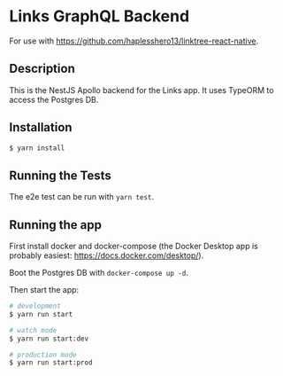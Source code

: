 # Links GraphQL Backend

For use with https://github.com/haplesshero13/linktree-react-native.

## Description

This is the NestJS Apollo backend for the Links app. It uses TypeORM to access the Postgres DB.

## Installation

```bash
$ yarn install
```

## Running the Tests

The e2e test can be run with `yarn test`.

## Running the app

First install docker and docker-compose (the Docker Desktop app is probably easiest: https://docs.docker.com/desktop/).

Boot the Postgres DB with `docker-compose up -d`.

Then start the app:

```bash
# development
$ yarn run start

# watch mode
$ yarn run start:dev

# production mode
$ yarn run start:prod
```
